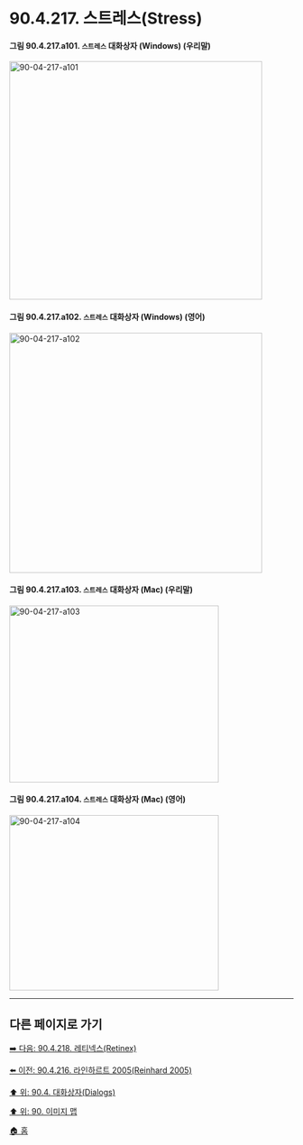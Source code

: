 # 90.4.217. 스트레스(Stress)

<a id="90-04-217-a101"></a>

#### 그림 90.4.217.a101. `스트레스` 대화상자 (Windows) (우리말)
<img width="448" height="423" alt="90-04-217-a101" src="https://github.com/user-attachments/assets/77be1b80-5bf3-4da6-8c3c-eaef4d7d96ab" />

<a id="90-04-217-a102"></a>

#### 그림 90.4.217.a102. `스트레스` 대화상자 (Windows) (영어)
<img width="448" height="426" alt="90-04-217-a102" src="https://github.com/user-attachments/assets/ed301d8d-be38-45bb-bb73-0f8dd272420b" />

<a id="90-04-217-a103"></a>

#### 그림 90.4.217.a103. `스트레스` 대화상자 (Mac) (우리말)
<img width="371" height="314" alt="90-04-217-a103" src="https://github.com/user-attachments/assets/2272022c-44a2-4ac0-bc92-dfda67ac89ac" />

<a id="90-04-217-a104"></a>

#### 그림 90.4.217.a104. `스트레스` 대화상자 (Mac) (영어)
<img width="371" height="311" alt="90-04-217-a104" src="https://github.com/user-attachments/assets/0d774420-079c-4cb6-bade-48b9d49ec394" />

***

## 다른 페이지로 가기

[➡️ 다음: 90.4.218. 레티넥스(Retinex)](./90-04-0218-retinex.md)

[⬅️ 이전: 90.4.216. 라인하르트 2005(Reinhard 2005)](./90-04-0216-reinhard_2005.md)

[⬆️ 위: 90.4. 대화상자(Dialogs)](./90-04-0000-dialogs.md)

[⬆️ 위: 90. 이미지 맵](./90-00-image-map.md)

[🏠 홈](./00-home.md)